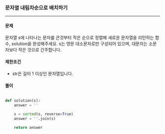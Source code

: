 ### 문자열 내림차순으로 배치하기 ###

<hr>

#### 문제 ####
문자열 s에 나타나는 문자를 큰것부터 작은 순으로 정렬해 새로운 문자열을 리턴하는 함수, solution을 완성해주세요.
s는 영문 대소문자로만 구성되어 있으며, 대문자는 소문자보다 작은 것으로 간주합니다.

#### 제한조건 ####
- str은 길이 1 이상인 문자열입니다.

#### 풀이 ####

```py

def solution(s):
    answer = ''

    s = sorted(s, reverse=True)
    answer = ''.join(s)
    
    return answer

```